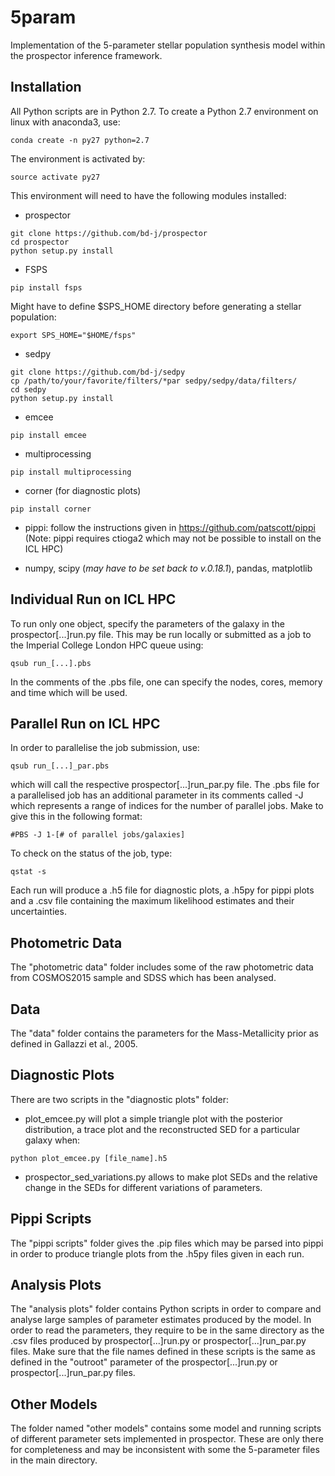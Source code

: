 # 5param
Implementation of the 5-parameter stellar population synthesis model within the prospector inference framework.


Installation
-------------
All Python scripts are in Python 2.7. To create a Python 2.7 environment on linux with anaconda3, use:
```
conda create -n py27 python=2.7
```
The environment is activated by:
```
source activate py27
```
This environment will need to have the following modules installed:
- prospector
```
git clone https://github.com/bd-j/prospector
cd prospector
python setup.py install
```
- FSPS
```
pip install fsps
```
Might have to define $SPS_HOME directory before generating a stellar population:
```
export SPS_HOME="$HOME/fsps"
```
- sedpy
```
git clone https://github.com/bd-j/sedpy
cp /path/to/your/favorite/filters/*par sedpy/sedpy/data/filters/ 
cd sedpy 
python setup.py install
```

- emcee
```
pip install emcee
```

- multiprocessing
```
pip install multiprocessing
```

- corner (for diagnostic plots)
```
pip install corner
```
- pippi: follow the instructions given in https://github.com/patscott/pippi (Note: pippi requires ctioga2 which may not be possible to install on the ICL HPC)

- numpy, scipy (*may have to be set back to v.0.18.1*), pandas, matplotlib

Individual Run on ICL HPC
-------------
To run only one object, specify the parameters of the galaxy in the prospector[...]run.py file. This may be run locally or submitted as a job to the Imperial College London HPC queue using:
```
qsub run_[...].pbs
```
In the comments of the .pbs file, one can specify the nodes, cores, memory and time which will be used. 

Parallel Run on ICL HPC
-------------
In order to parallelise the job submission, use:
```
qsub run_[...]_par.pbs
```
which will call the respective prospector[...]run_par.py file. The .pbs file for a parallelised job has an additional parameter in its comments called -J which represents a range of indices for the number of parallel jobs. Make to give this in the following format:
```
#PBS -J 1-[# of parallel jobs/galaxies]
```
To check on the status of the job, type:
```
qstat -s
```
Each run will produce a .h5 file for diagnostic plots, a .h5py for pippi plots and a .csv file containing the maximum likelihood estimates and their uncertainties.

Photometric Data
-------------
The "photometric data" folder includes some of the raw photometric data from COSMOS2015 sample and SDSS which has been analysed.

Data
-------------
The "data" folder contains the parameters for the Mass-Metallicity prior as defined in Gallazzi et al., 2005.

Diagnostic Plots
-------------
There are two scripts in the "diagnostic plots" folder:
- plot_emcee.py will plot a simple triangle plot with the posterior distribution, a trace plot and the reconstructed SED for a particular galaxy when:
```
python plot_emcee.py [file_name].h5
```
- prospector_sed_variations.py allows to make plot SEDs and the relative change in the SEDs for different variations of parameters.

Pippi Scripts
-------------
The "pippi scripts" folder gives the .pip files which may be parsed into pippi in order to produce triangle plots from the .h5py files given in each run.

Analysis Plots
-------------
The "analysis plots" folder contains Python scripts in order to compare and analyse large samples of parameter estimates produced by the model. In order to read the parameters, they require to be in the same directory as the .csv files produced by prospector[...]run.py or prospector[...]run_par.py files.
Make sure that the file names defined in these scripts is the same as defined in the "outroot" parameter of the prospector[...]run.py or prospector[...]run_par.py files.

Other Models
-------------
The folder named "other models" contains some model and running scripts of different parameter sets implemented in prospector. These are only there for completeness and may be inconsistent with some the 5-parameter files in the main directory.
